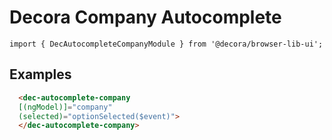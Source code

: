 # Decora Company Autocomplete

`import { DecAutocompleteCompanyModule } from '@decora/browser-lib-ui';`

## Examples

```html
  <dec-autocomplete-company
  [(ngModel)]="company"
  (selected)="optionSelected($event)">
  </dec-autocomplete-company>
```
